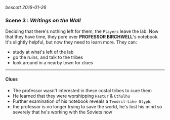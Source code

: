 
*bescott 2016-01-26*


### Scene 3 : *Writings on the Wall* ###

Deciding that there's nothing left for them, the `Players` leave the lab.
Now that they have time, they pore over **PROFESSOR BIRCHWELL**'s notebook.
It's slightly helpful, but now they need to learn more.
They can:
- study at what's left of the lab
- go the ruins, and talk to the tribes
- look around in a nearby town for clues

---


#### Clues ####

- The professor wasn't interested in these costal tribes to cure them
- He learned that they were worshipping `Hastur` & `Cthulhu`
- Further examination of his notebook reveals a `Tendril-Like Glyph`.
- the professor is no longer trying to save the world, he's lost his mind so severely that he's working with the Soviets now


